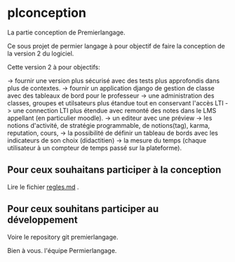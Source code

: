 # plconception
La partie conception de Premierlangage.

Ce sous projet de permier langage à pour objectif de faire la conception de la version 2 du logiciel. 

Cette version 2 à pour objectifs:


  -> fournir une version plus sécurisé avec des tests plus approfondis dans plus de contextes.
  -> fournir un application django de gestion de classe avec des tableaux de bord pour le professeur
  -> une administration des classes, groupes et utilsateurs plus étandue tout en conservant l'accès LTI
  -> une connection LTI plus étendue avec remonté des notes dans le LMS appellant (en particulier moodle).
  -> un editeur avec une préview
  -> les notions d'activité, de stratégie programmable, de notions(tag), karma, reputation, cours, 
  -> la possibilité de définir un tableau de bords avec les indicateurs de son choix (didactitien)
  -> la mesure du temps (chaque utilisateur à un compteur de temps passé sur la plateforme).



## Pour ceux souhaitans participer à la conception 
Lire le fichier [regles.md](regles.md) .

## Pour ceux souhitans participer au développement 
Voire le repository git premierlangage.

Bien à vous.
l'équipe Permierlangage.
